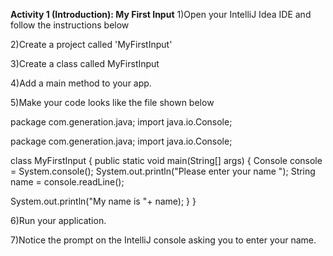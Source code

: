 **Activity 1 (Introduction): My First Input**
1)Open your IntelliJ Idea IDE and follow the instructions below

2)Create a project called 'MyFirstInput'

3)Create a class called MyFirstInput

4)Add a main method to your app.

5)Make your code looks like the file shown below

package com.generation.java;
import java.io.Console;

package com.generation.java;
import java.io.Console;

class MyFirstInput {
 public static void main(String[] args) {
   Console console = System.console();
   System.out.println("Please enter your name ");
   String name = console.readLine();

   System.out.println("My name is "+ name);
 }
}

6)Run your application.

7)Notice the prompt on the IntelliJ console asking you to enter your name.

